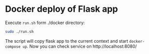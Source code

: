 # Docker deploy of Flask app

Execute `run.sh` form ./docker directory:
```sh
sudo ./run.sh
```

The script will copy flask app to the current context and start `docker-compose up`.
Now you can check service on http://localhost:8080/
